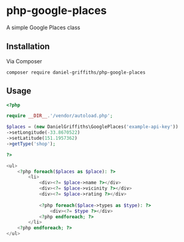 # php-google-places
A simple Google Places class

## Installation

Via Composer

```
composer require daniel-griffiths/php-google-places
```


## Usage

```PHP
<?php

require __DIR__.'/vendor/autoload.php';

$places = (new DanielGriffiths\GooglePlaces('example-api-key'))
->setLongitude(-33.8670522)
->setLatitude(151.1957362)
->getType('shop');

?>

<ul>
	<?php foreach($places as $place): ?>
		<li>
			<div><?= $place->name ?></div>
			<div><?= $place->vicinity ?></div>
			<div><?= $place->rating ?></div>
			
			<?php foreach($place->types as $type): ?>
				<div><?= $type ?></div>
			<?php endforeach; ?>
		</li>
	<?php endforeach; ?>
</ul>

```

